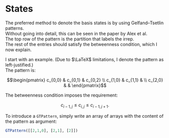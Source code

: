 # States
The preferred method to denote the basis states is by using Gelfand–Tsetlin patterns.  
Without going into detail, this can be seen in the paper by Alex et al.  
The top row of the pattern is the partition that labels the irrep.  
The rest of the entries should satisfy the betweenness condition, which I now explain.  

I start with an example. (Due to $\LaTeX$ limitations, I denote the pattern as left-justified.)  
The pattern is:  
```math
\begin{pmatrix}
c_{0,0} & c_{0,1} & c_{0,2} \\
c_{1,0} & c_{1,1} & \\
c_{2,0} & &  
\end{pmatrix}
```


The betweenness condition imposes the requirement: 
```math
c_{i-1,j} \leq c_{i,j} \leq c_{i-1,j+1}.
```


To introduce a `GTPattern`, simply write an array of arrays with the content of
the pattern as argument:
```julia
GTPattern([[2,1,0], [2,1], [2]])
```
